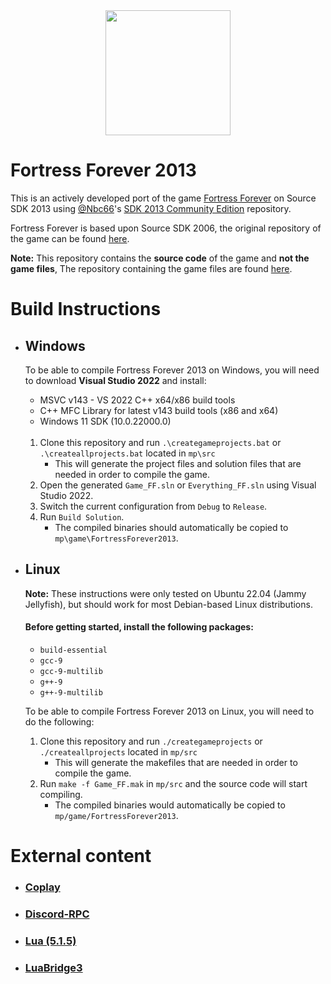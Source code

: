 <div align="center">
  <img src="https://avatars.githubusercontent.com/u/2388970" width="200" height="200">
</div>

# Fortress Forever 2013
This is an actively developed port of the game [Fortress Forever](https://store.steampowered.com/app/253530/Fortress_Forever/) on Source SDK 2013 using [@Nbc66](https://github.com/Nbc66)'s [SDK 2013 Community Edition](https://github.com/Nbc66/source-sdk-2013-ce) repository.

Fortress Forever is based upon Source SDK 2006, the original repository of the game can be found [here](https://github.com/fortressforever/fortressforever).

**Note:** This repository contains the **source code** of the game and **not the game files**, The repository containing the game files are found [here](https://github.com/fortressforever-2013/fortressforever).

# Build Instructions

- ## Windows
  To be able to compile Fortress Forever 2013 on Windows, you will need to download **Visual Studio 2022** and install:
  * MSVC v143 - VS 2022 C++ x64/x86 build tools
  * C++ MFC Library for latest v143 build tools (x86 and x64)
  * Windows 11 SDK (10.0.22000.0)
<br><br>
  1. Clone this repository and run `.\creategameprojects.bat` or `.\createallprojects.bat` located in `mp\src`
      * This will generate the project files and solution files that are needed in order to compile the game.
  2. Open the generated `Game_FF.sln` or `Everything_FF.sln` using Visual Studio 2022.
  3. Switch the current configuration from `Debug` to `Release`.
  4. Run `Build Solution`.
      * The compiled binaries should automatically be copied to `mp\game\FortressForever2013`.

- ## Linux
  **Note:** These instructions were only tested on Ubuntu 22.04 (Jammy Jellyfish), but should work for most Debian-based Linux distributions.

  #### Before getting started, install the following packages:
  - `build-essential`
  - `gcc-9`
  - `gcc-9-multilib`
  - `g++-9`
  - `g++-9-multilib`

  To be able to compile Fortress Forever 2013 on Linux, you will need to do the following:
  1. Clone this repository and run `./creategameprojects` or `./createallprojects` located in `mp/src`
      * This will generate the makefiles that are needed in order to compile the game.
  2. Run `make -f Game_FF.mak` in `mp/src` and the source code will start compiling.
      * The compiled binaries would automatically be copied to `mp/game/FortressForever2013`.

# External content
- ### [Coplay](https://github.com/CoaXioN-Games/coplay)
- ### [Discord-RPC](https://github.com/discord/discord-rpc)
- ### [Lua (5.1.5)](https://www.lua.org/)
- ### [LuaBridge3](https://github.com/kunitoki/LuaBridge3)
